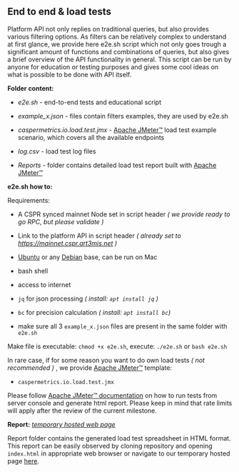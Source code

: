 ## End to end & load tests

Platform API not only replies on traditional queries, but also provides various filtering options. As filters can be relatively complex to understand at first glance, we provide here e2e.sh script which not only goes trough a significant amount of functions and combinations of queries, but also gives a brief overview of the API functionality in general. This script can be run by anyone for education or testing purposes and gives some cool ideas on what is possible to be done with API itself.

**Folder content:**

* _e2e.sh_ - end-to-end tests and educational script
* _example_x.json_ - files contain filters examples, they are used by e2e.sh

* _caspermetrics.io.load.test.jmx_ - [Apache JMeter™](https://jmeter.apache.org/) load test example scenario, which covers all the available endpoints
* _log.csv_ - load test log files
* _Reports_ - folder contains detailed load test report built with [Apache JMeter™](https://jmeter.apache.org/)

**e2e.sh how to:**

Requirements:

* A CSPR synced mainnet Node set in script header _( we provide ready to go RPC, but please validate )_
* Link to the platform API in script header _( already set to https://mainnet.cspr.art3mis.net )_
* [Ubuntu](https://help.ubuntu.com) or any [Debian](https://www.debian.org/) base, can be run on Mac
* bash shell
* access to internet

* `jq` for json processing _( install: `apt install jq` )_
* `bc` for precision calculation  _( install: `apt install bc`)_

* make sure all 3 `example_x.json` files are present in the same folder with `e2e.sh`

Make file is executable: `chmod +x e2e.sh`, execute: `./e2e.sh` or `bash e2e.sh`

In rare case, if for some reason you want to do own load tests _( not recommended )_ , we provide [Apache JMeter™](https://jmeter.apache.org/) template:

* `caspermetrics.io.load.test.jmx`

Please follow [Apache JMeter™ documentation](https://jmeter.apache.org/usermanual/get-started.html) on how to run tests from server console and generate html report. Please keep in mind that rate limits will apply after the review of the current milestone.

**Report:** _[temporary hosted web page](http://161.97.84.146/load-test)_

Report folder contains the generated load test spreadsheet in HTML format. This report can be easily observed by cloning repository and opening `index.html` in appropriate web browser or navigate to our temporary hosted page [here](http://161.97.84.146/load-test).
